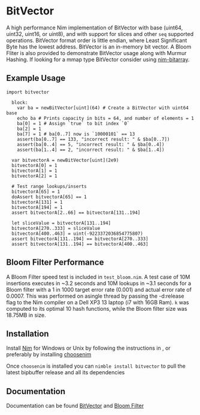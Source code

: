# BitVector
A high performance Nim implementation of BitVector with base (uint64, uint32, uint16, or uint8), and with support for slices and other `seq` supported operations. BitVector format order is little endian, where Least Significant Byte has the lowest address. BitVector is an in-memory bit vector. A Bloom Fliter is also provided to demonstrate BitVector usage along with Murmur Hashing. If looking for a mmap type BitVector consider using <a class="external reference" href="https://github.com/onecodex/nim-bitarray">nim-bitarray</a>.
## Example Usage                                                        
```
import bitvector
   
  block:
    var ba = newBitVector[uint](64) # Create a BitVector with uint64 base
    echo ba # Prints capacity in bits = 64, and number of elements = 1
    ba[0] = 1 # Assign `true` to bit index `0`
    ba[2] = 1
    ba[7] = 1 # ba[0..7] now is `10000101` == 13
    assert(ba[0..7] == 133, "incorrect result: " & $ba[0..7]) 
    assert(ba[0..4] == 5, "incorrect result: " & $ba[0..4])
    assert(ba[1..4] == 2, "incorrect result: " & $ba[1..4])
 
  var bitvectorA = newBitVector[uint](2e9)
  bitvectorA[0] = 1
  bitvectorA[1] = 1
  bitvectorA[2] = 1
  
  # Test range lookups/inserts
  bitvectorA[65] = 1
  doAssert bitvectorA[65] == 1
  bitvectorA[131] = 1
  bitvectorA[194] = 1
  assert bitvectorA[2..66] == bitvectorA[131..194]

  let sliceValue = bitvectorA[131..194]
  bitvectorA[270..333] = sliceValue
  bitvectorA[400..463] = uint(-9223372036854775807)
  assert bitvectorA[131..194] == bitvectorA[270..333]
  assert bitvectorA[131..194] == bitvectorA[400..463]
```
## Bloom Filter Performance
A Bloom Filter speed test is included in `test_bloom.nim`. A test case of 10M insertions executes in ~3.2 seconds and 10M lookups in ~3.1 seconds for a Bloom filter with a 1 in 1000 target error rate (0.001) and actual error rate of 0.0007. This was performed on asingle thread by passing the -d:release flag to the Nim compiler on a Dell XP3 13 laptop (i7 with 16GB Ram). `k` was computed to its optimal 10 hash functions, while the Bloom filter size was 18.75MB in size.

## Installation
Install <a class="external reference" href="https://nim-lang.org/install.html">Nim</a> for Windows or Unix by following the instructions in , or preferably by installing <a class="reference external" href="https://github.com/dom96/choosenim">choosenim</a>

Once ```choosenim``` is installed you can ```nimble install bitvector``` to pull the latest bipbuffer release and all its dependencies

## Documentation
Documentation can be found <a class="external reference" href="https://marcazar.github.io/BitVector/docs/bitvector.html">BitVector</a> and <a class="external reference" href="https://marcazar.github.io/BitVector/docs/bloom.html">Bloom Filter</a>

